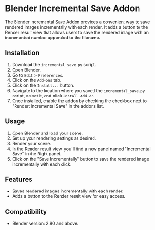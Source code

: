 # Blender Incremental Save Addon

The Blender Incremental Save Addon provides a convenient way to save rendered images incrementally with each render. It adds a button to the Render result view that allows users to save the rendered image with an incremented number appended to the filename.

## Installation

1. Download the `incremental_save.py` script.
2. Open Blender.
3. Go to `Edit` > `Preferences`.
4. Click on the `Add-ons` tab.
5. Click on the `Install...` button.
6. Navigate to the location where you saved the `incremental_save.py` script, select it, and click `Install Add-on`.
7. Once installed, enable the addon by checking the checkbox next to "Render: Incremental Save" in the addons list.

## Usage

1. Open Blender and load your scene.
2. Set up your rendering settings as desired.
3. Render your scene.
4. In the Render result view, you'll find a new panel named "Incremental Save" in the Right panel.
5. Click on the "Save Incrementally" button to save the rendered image incrementally with each click.

## Features

- Saves rendered images incrementally with each render.
- Adds a button to the Render result view for easy access.

## Compatibility

- Blender version: 2.80 and above.
